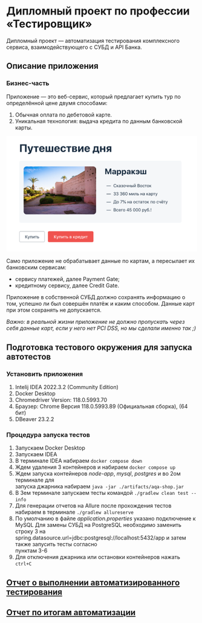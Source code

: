 # Дипломный проект по профессии «Тестировщик»

Дипломный проект — автоматизация тестирования комплексного сервиса, взаимодействующего с СУБД и API Банка.

## Описание приложения

### Бизнес-часть

Приложение — это веб-сервис, который предлагает купить тур по определённой цене двумя способами:

1. Обычная оплата по дебетовой карте.
2. Уникальная технология: выдача кредита по данным банковской карты.

![](pic/service.png)

Само приложение не обрабатывает данные по картам, а пересылает их банковским сервисам:
* сервису платежей, далее Payment Gate;
* кредитному сервису, далее Credit Gate.

Приложение в собственной СУБД должно сохранять информацию о том, успешно ли был совершён платёж и каким способом. Данные карт при этом сохранять не допускается.

*Важно: в реальной жизни приложение не должно пропускать через себя данные карт, если у него нет PCI DSS, но мы сделали именно так ;)*

## Подготовка тестового окружения для запуска автотестов

### Установить приложения

1. Intelij IDEA 2022.3.2 (Community Edition)
2. Docker Desktop
3. Chromedriver Version: 118.0.5993.70
4. Браузер: Chrome Версия 118.0.5993.89 (Официальная сборка), (64 бит)
5. DBeaver 23.2.2

### Процедура запуска тестов

1. Запускаем Docker Desktop
2. Запускаем IDEA
3. В терминале IDEA набираем `docker compose down`
4. Ждем удаления 3 контейнеров и набираем `docker compose up`
5. Ждем запуска контейнеров _node-app_, _mysql_, _postgres_ и во 2ом терминале для  
запуска джарника набираем `java -jar ./artifacts/aqa-shop.jar`
6. В 3ем терминале запускаем тесты командой `./gradlew clean test --info`
7. Для генерации отчетов на Allure после прохождения тестов набираем в терминале `./gradlew allureserve`
8. По умолчанию в файле _application.properties_ указано подключение к MySQL
Для замены СУБД на PostgreSQL необходимо заменить строку 3 на  
spring.datasource.url=jdbc:postgresql://localhost:5432/app и затем также запусить тесты согласно  
пунктам 3-6  
9. Для отключения джарника или остановки контейнеров нажать `ctrl+C`

## [Отчет о выполнении автоматизированного тестирования](https://github.com/8highflyer8/AqaDiploma/blob/main/Report.md)

## [Отчет по итогам автоматизации](https://github.com/8highflyer8/AqaDiploma/blob/main/Summary.md)

